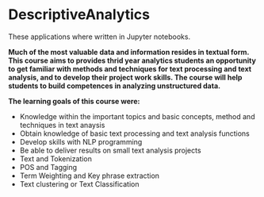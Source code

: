 # DescriptiveAnalytics

These applications where written in Jupyter notebooks. 

**Much of the most valuable data and information
resides in textual form. This course aims to
provides thrid year analytics students an
opportunity to get familiar with methods and
techniques for text processing and text
analysis,
and to develop their project work skills. The
course will help students to build competences
in
analyzing unstructured data.**

**The learning goals of this course were:**

* Knowledge within the important topics and basic concepts, method and techniques in text anaysis
* Obtain knowledge of basic text processing and text analysis functions
* Develop skills with NLP programming
* Be able to deliver results on small text analysis projects
* Text and Tokenization
* POS and Tagging
* Term Weighting and Key phrase extraction
* Text clustering or Text Classification
